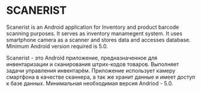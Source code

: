 SCANERIST
===========

Scanerist is an Android application for Inventory and product barcode scanning purposes. It serves as inventory manamegent system. 
It uses smartphone camera as a scanner and stores data and accesses database. 
Minimum Android version required is 5.0.

Scanerist - это Android приложение, предназначенное для инвентаризации и сканирования штрих-кодов товаров. Выполняет задачи управления инвентарём.
Приложение использует камеру смартфона в качестве сканнера, а так же хранит данные и имеет доступ к базе данных.
Минимальная необходимая версия Andriod - 5.0.
